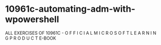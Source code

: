 # 10961c-automating-adm-with-wpowershell
ALL EXERCISES OF  10961C - O F F I C I A L M I C R O S O F T L E A R N I N G P R O D U C T E-BOOK
